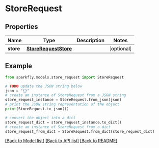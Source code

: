 # StoreRequest


## Properties

Name | Type | Description | Notes
------------ | ------------- | ------------- | -------------
**store** | [**StoreRequestStore**](StoreRequestStore.md) |  | [optional] 

## Example

```python
from sparkfly.models.store_request import StoreRequest

# TODO update the JSON string below
json = "{}"
# create an instance of StoreRequest from a JSON string
store_request_instance = StoreRequest.from_json(json)
# print the JSON string representation of the object
print(StoreRequest.to_json())

# convert the object into a dict
store_request_dict = store_request_instance.to_dict()
# create an instance of StoreRequest from a dict
store_request_from_dict = StoreRequest.from_dict(store_request_dict)
```
[[Back to Model list]](../README.md#documentation-for-models) [[Back to API list]](../README.md#documentation-for-api-endpoints) [[Back to README]](../README.md)


